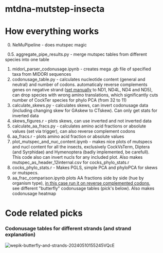 # mtdna-mutstep-insecta

# How everything works

&nbsp; 0. NeMuPipeline - does mutspec magic

&nbsp; 0.5. aggregate_pipe_results.py - merge mutspec tables from different species into one table

1.  midori_parser_codonusage.ipynb - creates mega .gb file of specified taxa from MIDORI sequences
2.  codonusage_table.py - calculates nucleotide content (general and neutral) and number of codons. automaticaly reverse complements genes on negative strand (<ins>set manually</ins> to ND1, ND4L, ND4 and ND5), can drop species with wrong amino translations, which significantly cuts number of CockTer species for phylo PCA (from 32 to 11)
3.  calculate_skews.py - calculates skews, can invert codonusage data (including changing skew for GAskew to CTskew). Can only get stats for inverted data
4.  skews_figures.r - plots skews, can use inverted and not inverted data
5.  calculate_aa_fracs.py - calculates amino acid fractions or absolute values (set via trigger), can also reverse complement codons
6.  aa_fracs.r - plots amino acid fraction or absolute values
7.  plot_mutspec_and_nuc_content.ipynb - makes nice plots of mutspecs and nucl content for all the insects, exclusively CockVsTerm, Diptera (and Syrphidae) and Hymenoptera (badly implemented, be carefull). This code also can invert nucls for any included plot. Also makes mutspec_as_header_12internal.csv for cocks_phylo_stats.r
8.  cocks_phylo_stats.r - Makes PGLS, simple PCA and phyloPCA for skews or mutspecs. 
9.  aa_frac_comparison.ipynb plots AA fractions side by side (hue by organism type), <ins>in this case run it on reverse complemented codons,</ins> see different "butterfly" codonusage tables (pick's below). Also makes codonusage heatmap

# Code related picks

### Codonusage tables for different strands (and strand explanation)
![wepik-butterfly-and-strands-20240510155245VQcE](https://github.com/user-attachments/assets/4ee8b431-e9e1-4f0d-a594-51ad16e33d2c)

